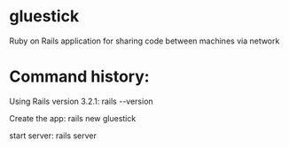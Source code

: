 gluestick
==================
Ruby on Rails application for sharing code between machines via network


Command history:
==================
Using Rails version 3.2.1:
rails --version

Create the app:
rails new gluestick

start server:
rails server

